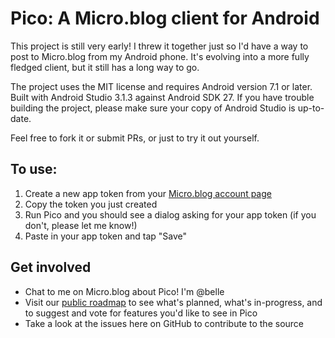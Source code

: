# Pico: A Micro.blog client for Android

This project is still very early! I threw it together just so I'd have a way to post to Micro.blog from my Android phone. It's evolving into a more fully fledged client, but it still has a long way to go.

The project uses the MIT license and requires Android version 7.1 or later. Built with Android Studio 3.1.3 against Android SDK 27. If you have trouble building the project, please make sure your copy of Android Studio is up-to-date.

Feel free to fork it or submit PRs, or just to try it out yourself.

## To use:

1. Create a new app token from your [Micro.blog account page](https://micro.blog/account)
2. Copy the token you just created
3. Run Pico and you should see a dialog asking for your app token (if you don't, please let me know!)
4. Paste in your app token and tap "Save"

## Get involved

- Chat to me on Micro.blog about Pico! I'm @belle
- Visit our [public roadmap](https://changemap.co/hellocode/pico/) to see what's planned, what's in-progress, and to suggest and vote for features you'd like to see in Pico
- Take a look at the issues here on GitHub to contribute to the source
